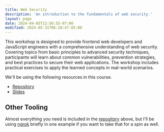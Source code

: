 ```yaml
---
title: Web Security
description: 'An introduction to the fundamentals of web security.'
layout: page
date: 2024-04-05T12:56:55-07:00
modified: 2024-05-31T06:28:47-05:00
---
```


This workshop is designed to provide frontend web developers and JavaScript engineers with a comprehensive understanding of web security. Covering topics from basic principles to advanced security techniques, participants will learn about common vulnerabilities, prevention strategies, and best practices to secure their web applications. The workshop includes practical exercises to apply the learned concepts in real-world scenarios.

We'll be using the following resources in this course.

- [Repository][repo]
- [Slides](https://speakerdeck.com/stevekinney/web-security-frontend-masters)

[repo]: https://github.com/stevekinney/web-security

## Other Tooling

Almost everything you need is included in the [repository][repo] above, but I'll be using [ngrok](https://ngrok.com/) briefly in one example if you want to take that for a spin as well.

